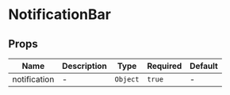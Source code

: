 # NotificationBar

## Props

<!-- @vuese:NotificationBar:props:start -->
|Name|Description|Type|Required|Default|
|---|---|---|---|---|
|notification|-|`Object`|`true`|-|

<!-- @vuese:NotificationBar:props:end -->


